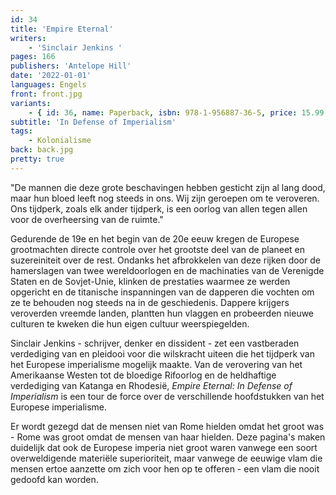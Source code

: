 ```yaml
---
id: 34
title: 'Empire Eternal'
writers:
    - 'Sinclair Jenkins '
pages: 166
publishers: 'Antelope Hill'
date: '2022-01-01'
languages: Engels
front: front.jpg
variants:
    - { id: 36, name: Paperback, isbn: 978-1-956887-36-5, price: 15.99, out_of_stock: 0 }
subtitle: 'In Defense of Imperialism'
tags:
    - Kolonialisme
back: back.jpg
pretty: true
---
```


"De mannen die deze grote beschavingen hebben gesticht zijn al lang dood, maar hun bloed leeft nog steeds in ons. Wij zijn geroepen om te veroveren. Ons tijdperk, zoals elk ander tijdperk, is een oorlog van allen tegen allen voor de overheersing van de ruimte."

Gedurende de 19e en het begin van de 20e eeuw kregen de Europese grootmachten directe controle over het grootste deel van de planeet en suzereiniteit over de rest. Ondanks het afbrokkelen van deze rijken door de hamerslagen van twee wereldoorlogen en de machinaties van de Verenigde Staten en de Sovjet-Unie, klinken de prestaties waarmee ze werden opgericht en de titanische inspanningen van de dapperen die vochten om ze te behouden nog steeds na in de geschiedenis. Dappere krijgers veroverden vreemde landen, plantten hun vlaggen en probeerden nieuwe culturen te kweken die hun eigen cultuur weerspiegelden.

Sinclair Jenkins - schrijver, denker en dissident - zet een vastberaden verdediging van en pleidooi voor die wilskracht uiteen die het tijdperk van het Europese imperialisme mogelijk maakte. Van de verovering van het Amerikaanse Westen tot de bloedige Rifoorlog en de heldhaftige verdediging van Katanga en Rhodesië, *Empire Eternal: In Defense of Imperialism* is een tour de force over de verschillende hoofdstukken van het Europese imperialisme.

Er wordt gezegd dat de mensen niet van Rome hielden omdat het groot was - Rome was groot omdat de mensen van haar hielden. Deze pagina's maken duidelijk dat ook de Europese imperia niet groot waren vanwege een soort overweldigende materiële superioriteit, maar vanwege de eeuwige vlam die mensen ertoe aanzette om zich voor hen op te offeren - een vlam die nooit gedoofd kan worden.
